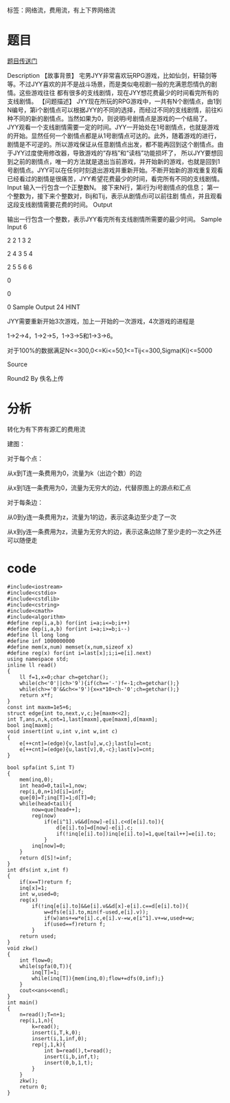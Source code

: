 ﻿---
tags: 
 - 网络流-费用流
 - 网络流-有上下界
grammar_cjkRuby: true
catalog: true
layout:  post
header-img: "img/header/P38.jpg"
preview-img: "/img/preview/P78.jpg"
---
标签：网络流，费用流，有上下界网络流

# 题目

[题目传送门](http://www.lydsy.com/JudgeOnline/problem.php?id=3876)

Description
【故事背景】
宅男JYY非常喜欢玩RPG游戏，比如仙剑，轩辕剑等等。不过JYY喜欢的并不是战斗场景，而是类似电视剧一般的充满恩怨情仇的剧情。这些游戏往往
都有很多的支线剧情，现在JYY想花费最少的时间看完所有的支线剧情。
【问题描述】
JYY现在所玩的RPG游戏中，一共有N个剧情点，由1到N编号，第i个剧情点可以根据JYY的不同的选择，而经过不同的支线剧情，前往Ki种不同的新的剧情点。当然如果为0，则说明i号剧情点是游戏的一个结局了。
JYY观看一个支线剧情需要一定的时间。JYY一开始处在1号剧情点，也就是游戏的开始。显然任何一个剧情点都是从1号剧情点可达的。此外，随着游戏的进行，剧情是不可逆的。所以游戏保证从任意剧情点出发，都不能再回到这个剧情点。由于JYY过度使用修改器，导致游戏的“存档”和“读档”功能损坏了，
所以JYY要想回到之前的剧情点，唯一的方法就是退出当前游戏，并开始新的游戏，也就是回到1号剧情点。JYY可以在任何时刻退出游戏并重新开始。不断开始新的游戏重复观看已经看过的剧情是很痛苦，JYY希望花费最少的时间，看完所有不同的支线剧情。
Input
输入一行包含一个正整数N。
接下来N行，第i行为i号剧情点的信息；
第一个整数为，接下来个整数对，Bij和Tij，表示从剧情点i可以前往剧
情点，并且观看这段支线剧情需要花费的时间。
Output

 输出一行包含一个整数，表示JYY看完所有支线剧情所需要的最少时间。
Sample Input
6

2 2 1 3 2

2 4 3 5 4

2 5 5 6 6

0

0

0
Sample Output
24
HINT

 JYY需要重新开始3次游戏，加上一开始的一次游戏，4次游戏的进程是

1->2->4，1->2->5，1->3->5和1->3->6。


对于100%的数据满足N<=300,0<=Ki<=50,1<=Tij<=300,Sigma(Ki)<=5000

Source

Round2 By 佚名上传

# 分析

转化为有下界有源汇的费用流

建图：

对于每个点：

从x到T连一条费用为0，流量为k（出边个数）的边

从x到1连一条费用为0，流量为无穷大的边，代替原图上的源点和汇点

对于每条边：

从0到y连一条费用为z，流量为1的边，表示这条边至少走了一次

从x到y连一条费用为z，流量为无穷大的边，表示这条边除了至少走的一次之外还可以随便走



# code

```
#include<iostream>
#include<cstdio>
#include<cstdlib>
#include<cstring>
#include<cmath>
#include<algorithm>
#define rep(i,a,b) for(int i=a;i<=b;i++)
#define dep(i,a,b) for(int i=a;i>=b;i--)
#define ll long long
#define inf 1000000000
#define mem(x,num) memset(x,num,sizeof x)
#define reg(x) for(int i=last[x];i;i=e[i].next)
using namespace std;
inline ll read()
{
	ll f=1,x=0;char ch=getchar();
	while(ch<'0'||ch>'9'){if(ch=='-')f=-1;ch=getchar();}
	while(ch>='0'&&ch<='9'){x=x*10+ch-'0';ch=getchar();}
	return x*f;
}
const int maxm=1e5+6;
struct edge{int to,next,v,c;}e[maxm<<2];
int T,ans,n,k,cnt=1,last[maxm],que[maxm],d[maxm];
bool inq[maxm];
void insert(int u,int v,int w,int c)
{
	e[++cnt]=(edge){v,last[u],w,c};last[u]=cnt;
	e[++cnt]=(edge){u,last[v],0,-c};last[v]=cnt;
}

bool spfa(int S,int T)
{
	mem(inq,0);
	int head=0,tail=1,now;
	rep(i,0,n+1)d[i]=inf;
	que[0]=T;inq[T]=1;d[T]=0;
	while(head<tail){
		now=que[head++];
		reg(now)
			if(e[i^1].v&&d[now]-e[i].c<d[e[i].to]){
				d[e[i].to]=d[now]-e[i].c;
				if(!inq[e[i].to])inq[e[i].to]=1,que[tail++]=e[i].to;
			}
		inq[now]=0;
	}
	return d[S]!=inf;
}
int dfs(int x,int f)
{
	if(x==T)return f;
	inq[x]=1;
	int w,used=0;
	reg(x)
		if(!inq[e[i].to]&&e[i].v&&d[x]-e[i].c==d[e[i].to]){
			w=dfs(e[i].to,min(f-used,e[i].v));
			if(w)ans+=w*e[i].c,e[i].v-=w,e[i^1].v+=w,used+=w;
			if(used==f)return f;
		}
	return used;
}
void zkw()
{
	int flow=0;
	while(spfa(0,T)){
		inq[T]=1;
		while(inq[T]){mem(inq,0);flow+=dfs(0,inf);}
	}
	cout<<ans<<endl;
}
int main()
{
	n=read();T=n+1;
	rep(i,1,n){
		k=read();
		insert(i,T,k,0);
		insert(i,1,inf,0);
		rep(j,1,k){
			int b=read(),t=read();
			insert(i,b,inf,t);
			insert(0,b,1,t);
		}
	}
	zkw();
	return 0;
}
```